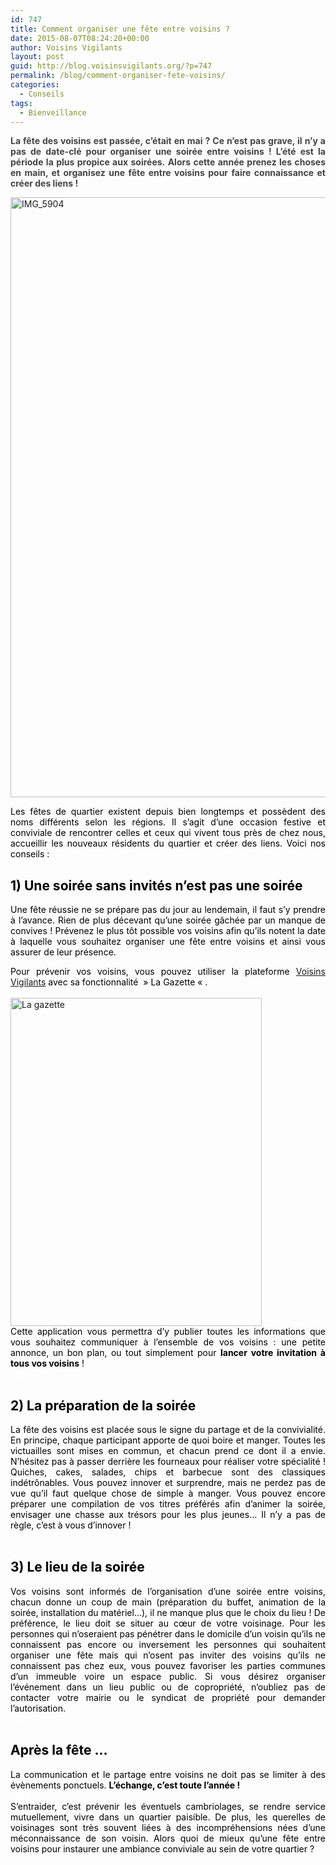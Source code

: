 ```yaml
---
id: 747
title: Comment organiser une fête entre voisins ?
date: 2015-08-07T08:24:20+00:00
author: Voisins Vigilants
layout: post
guid: http://blog.voisinsvigilants.org/?p=747
permalink: /blog/comment-organiser-fete-voisins/
categories:
  - Conseils
tags:
  - Bienveillance
---
```

<p style="text-align: justify;">
  <strong><span style="color: #444444;">La fête des voisins est passée, c&rsquo;était en mai ? Ce n&rsquo;est pas grave, il n&rsquo;y a pas de date-clé pour organiser une soirée entre voisins ! L’été est la période la plus propice aux soirées. Alors cette année prenez les choses en main, et organisez une fête entre voisins pour faire connaissance et créer des liens ! </span><span style="color: #444444;"> </span></strong>
</p>

<p style="text-align: justify;">
  <a href="./../../images/2015/08/IMG_5904.jpg"><img class="aligncenter size-full wp-image-748" src="./../../images/2015/08/IMG_5904.jpg" alt="IMG_5904" width="1280" height="960" /></a><i><b></b></i>
</p>

<p style="text-align: justify;">
  <span style="color: #000000;">Les fêtes de quartier existent depuis bien longtemps et possèdent des noms différents selon les régions. Il s&rsquo;agit d&rsquo;une occasion festive et conviviale de rencontrer celles et ceux qui vivent tous près de chez nous, accueillir les nouveaux résidents du quartier et créer des liens. Voici nos conseils : </span>
</p>

<div style="color: #444444; text-align: justify;">
  <h2>
    <span style="color: #000000;"><strong>1) Une soirée sans invités n&rsquo;est pas une soirée</strong></span>
  </h2>
  
  <p>
    <span style="color: #000000;">Une fête réussie ne se prépare pas du jour au lendemain, il faut s&rsquo;y prendre à l&rsquo;avance. Rien de plus décevant qu’une soirée gâchée par un manque de convives ! Prévenez le plus tôt possible vos voisins afin qu&rsquo;ils notent la date à laquelle vous souhaitez organiser une fête entre voisins et ainsi vous assurer de leur présence.</span>
  </p>
</div>

<div style="color: #444444; text-align: justify;">
  <span style="color: #000000;">Pour prévenir vos voisins, vous pouvez utiliser la plateforme</span> <a href="http://www.voisinsvigilants.org">Voisins Vigilants</a> <span style="color: #000000;">avec sa fonctionnalité &nbsp;&raquo; La Gazette &laquo;&nbsp;.</span>
</div>

<div style="color: #444444; text-align: justify;">
  <span style="color: #ffffff;">salut</span>
</div>

<div style="color: #444444; text-align: justify;">
</div>

<div style="color: #444444; text-align: justify;">
</div>

<div style="color: #444444; text-align: justify;">
  <a href="./../../images/2015/08/La-gazette.png"><img class="aligncenter size-full wp-image-749" src="./../../images/2015/08/La-gazette.png" alt="La gazette" width="402" height="525" /></a>
</div>

<div style="color: #444444; text-align: justify;">
</div>

<div style="color: #444444; text-align: justify;">
  <span style="color: #ffffff;"><span style="color: #000000;">Cette application vous permettra d&rsquo;y publier toutes les informations que vous souhaitez communiquer à l&rsquo;ensemble de vos voisins : une petite annonce, un bon plan, ou tout simplement pour <strong>lancer votre invitation à tous vos voisins</strong> ! </span></span>
</div>

<div style="color: #444444; text-align: justify;">
  <span style="color: #ffffff;">salut</span>
</div>

<div style="color: #444444; text-align: justify;">
  <h2>
    <span style="color: #000000;"><strong>2) La préparation de la soirée</strong></span>
  </h2>
</div>

<div style="color: #444444; text-align: justify;">
  <span style="color: #000000;">La fête des voisins est placée sous le signe du partage et de la convivialité. En principe, chaque participant apporte de quoi boire et manger. Toutes les victuailles sont mises en commun, et chacun prend ce dont il a envie. N&rsquo;hésitez pas à passer derrière les fourneaux pour réaliser votre spécialité ! Quiches, cakes, salades, chips et barbecue sont des classiques indétrônables. Vous pouvez innover et surprendre, mais ne perdez pas de vue qu&rsquo;il faut quelque chose de simple à manger. Vous pouvez encore préparer une compilation de vos titres préférés afin d&rsquo;animer la soirée, envisager une chasse aux trésors pour les plus jeunes&#8230; Il n&rsquo;y a pas de règle, c&rsquo;est à vous d&rsquo;innover ! </span>
</div>

<div style="color: #444444; text-align: justify;">
  <span style="color: #ffffff;">salut</span>
</div>

<div style="color: #444444; text-align: justify;">
  <div>
    <h2>
      <span style="color: #000000;"><strong>3) Le lieu de la soirée</strong></span>
    </h2>
  </div>
</div>

<div style="color: #444444; text-align: justify;">
  <span style="color: #000000;">Vos voisins sont informés de l&rsquo;organisation d&rsquo;une soirée entre voisins, chacun donne un coup de main (préparation du buffet, animation de la soirée, installation du matériel&#8230;), il ne manque plus que le choix du lieu ! De préférence, le lieu doit se situer au cœur de votre voisinage. Pour les personnes qui n&rsquo;oseraient pas pénétrer dans le domicile d&rsquo;un voisin qu&rsquo;ils ne connaissent pas encore ou inversement les personnes qui souhaitent organiser une fête mais qui n&rsquo;osent pas inviter des voisins qu&rsquo;ils ne connaissent pas chez eux, vous pouvez favoriser les parties communes d&rsquo;un immeuble voire un espace public. Si vous désirez organiser l&rsquo;événement dans un lieu public ou de copropriété, n&rsquo;oubliez pas de contacter votre mairie ou le syndicat de propriété pour demander l&rsquo;autorisation. </span>
</div>

<div style="color: #444444; text-align: justify;">
  <div>
    <span style="color: #ffffff;">salu</span>
  </div>
</div>

<div style="color: #444444; text-align: justify;">
  <h2 style="color: #444444;">
    <span style="color: #000000;"><b>Après la fête &#8230;</b></span>
  </h2>
  
  <div style="color: #444444;">
    <span style="color: #000000;">La communication et le partage entre voisins ne doit pas se limiter à des évènements ponctuels. <b>L&rsquo;échange, c&rsquo;est toute l&rsquo;année ! </b></span>
  </div>
  
  <div style="color: #444444;">
    <span style="color: #ffffff;">salut</span>
  </div>
  
  <div style="color: #444444;">
    <span style="color: #000000;">S&rsquo;entraider, c&rsquo;est prévenir les éventuels cambriolages, se rendre service mutuellement, vivre dans un quartier paisible. De plus, les querelles de voisinages sont très souvent liées à des incompréhensions nées d&rsquo;une méconnaissance de son voisin. Alors quoi de mieux qu&rsquo;une fête entre voisins pour instaurer une ambiance conviviale au sein de votre quartier ?</span>
  </div>
</div>

<div style="color: #444444; text-align: justify;">
</div>

<div style="color: #444444; text-align: justify;">
</div>

<div style="color: #444444; text-align: justify;">
</div>
